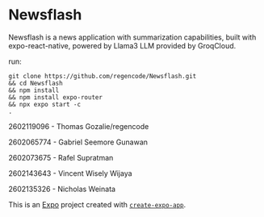 # Newsflash
Newsflash is a news application with summarization capabilities, built with expo-react-native, powered by Llama3 LLM provided by GroqCloud.

run:

```
git clone https://github.com/regencode/Newsflash.git 
&& cd Newsflash 
&& npm install 
&& npm install expo-router 
&& npx expo start -c 
.
```

2602119096 - Thomas Gozalie/regencode

2602065774 - Gabriel Seemore Gunawan

2602073675 - Rafel Supratman

2602143643 - Vincent Wisely Wijaya

2602135326 - Nicholas Weinata

This is an [Expo](https://expo.dev) project created with [`create-expo-app`](https://www.npmjs.com/package/create-expo-app).

